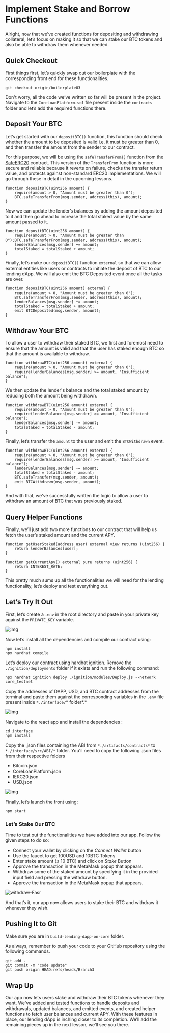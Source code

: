 
# Implement Stake and Borrow Functions

Alright, now that we’ve created functions for depositing and withdrawing collateral, let’s focus on making it so that we can stake our BTC tokens and also be able to withdraw them whenever needed.

## Quick Checkout

First things first, let’s quickly swap out our boilerplate with the corresponding front end for these functionalities.

```solidity
git checkout origin/boilerplate03
```

Don't worry, all the code we’ve written so far will be present in the project. Navigate to the `CoreLoanPlatform.sol` file present inside the `contracts` folder and let’s add the required functions there.

## Deposit Your BTC

Let’s get started with our `depositBTC()` function, this function should check whether the amount to be deposited is valid i.e. it must be greater than 0, and then transfer the amount from the sender to our contract.

For this purpose, we will be using the `safeTransferFrom()` function from the [SafeERC20](https://github.com/OpenZeppelin/openzeppelin-contracts/blob/master/contracts/token/ERC20/utils/SafeERC20.sol) contract. This version of the `TransferFrom` function is more secure and reliable because it reverts on failure, checks the transfer return value, and protects against non-standard ERC20 implementations. We will go through these in detail in the upcoming lessons.

```solidity
function depositBTC(uint256 amount) {
	require(amount > 0, "Amount must be greater than 0");
	BTC.safeTransferFrom(msg.sender, address(this), amount);
}
```

Now we can update the lender’s balances by adding the amount deposited to it and then go ahead to increase the total staked value by the same amount passed to it.

```solidity
function depositBTC(uint256 amount) {
	require(amount > 0, "Amount must be greater than 0");BTC.safeTransferFrom(msg.sender, address(this), amount);
	lenderBalances[msg.sender] += amount;
	totalStaked = totalStaked + amount;
}
```

Finally, let’s make our `depositBTC()` function `external` so that we can allow external entities like users or contracts to initiate the deposit of BTC to our lending dApp. We will also emit the BTC Deposited event once all the tasks are over.

```solidity
function depositBTC(uint256 amount) external {
	require(amount > 0, "Amount must be greater than 0");
	BTC.safeTransferFrom(msg.sender, address(this), amount);
	lenderBalances[msg.sender] += amount;
	totalStaked = totalStaked + amount;
	emit BTCDeposited(msg.sender, amount);
}
```

## Withdraw Your BTC

To allow a user to withdraw their staked BTC, we first and foremost need to ensure that the amount is valid and that the user has staked enough BTC so that the amount is available to withdraw.

```solidity
function withdrawBTC(uint256 amount) external {
	require(amount > 0, "Amount must be greater than 0");
	require(lenderBalances[msg.sender] >= amount, "Insufficient balance");
}
```

We then update the lender's balance and the total staked amount by reducing both the amount being withdrawn.

```solidity
function withdrawBTC(uint256 amount) external {
	require(amount > 0, "Amount must be greater than 0");
	require(lenderBalances[msg.sender] >= amount, "Insufficient balance");
	lenderBalances[msg.sender] -= amount;
	totalStaked = totalStaked - amount;
}
```

Finally, let’s transfer the `amount` to the user and emit the `BTCWithdrawn` event.

```solidity
function withdrawBTC(uint256 amount) external {
	require(amount > 0, "Amount must be greater than 0");
	require(lenderBalances[msg.sender] >= amount, "Insufficient balance");
	lenderBalances[msg.sender] -= amount;
	totalStaked = totalStaked - amount;
	BTC.safeTransfer(msg.sender, amount);
	emit BTCWithdrawn(msg.sender, amount);
}
```

And with that, we've successfully written the logic to allow a user to withdraw an amount of BTC that was previously staked.

## Query Helper Functions

Finally, we’ll just add two more functions to our contract that will help us fetch the user’s staked amount and the current APY.

```solidity
function getUserStaked(address user) external view returns (uint256) {
	return lenderBalances[user];
}

function getCurrentApy() external pure returns (uint256) {
	return INTEREST_RATE;
}
```

This pretty much sums up all the functionalities we will need for the lending functionality, let’s deploy and test everything out.

## Let’s Try It Out

First, let’s create a `.env` in the root directory and paste in your private key against the `PRIVATE_KEY` variable.

![img](https://github.com/0xmetaschool/Learning-Projects/blob/main/assests_for_all/Core%20C2%20assets%20-%20Start%20Building%20on%20Core/Core%20C2%20L11%20Image%201.webp?raw=true)

Now let’s install all the dependencies and compile our contract using:

```solidity
npm install
npx hardhat compile
```

Let’s deploy our contract using hardhat ignition. Remove the `./ignition/deployments` folder if it exists and run the following command:

```solidity
npx hardhat ignition deploy ./ignition/modules/Deploy.js --network core_testnet
```

Copy the addresses of DAPP, USD, and BTC contract addresses from the terminal and paste them against the corresponding variables in the `.env` file present inside `*./interface/`* folder*.*

![img](https://github.com/0xmetaschool/Learning-Projects/blob/main/assests_for_all/Core%20C2%20assets%20-%20Start%20Building%20on%20Core/Core%20C2%20L11%20Image%202.webp?raw=true)

Navigate to the react app and install the dependencies :

```solidity
cd interface
npm install
```

Copy the .json files containing the ABI from `*./artifacts/contracts*` to `*./interface/src/ABI/*` folder. You'll need to copy the following .json files from their respective folders

- Bitcoin.json
- CoreLoanPlatform.json
- IERC20.json
- USD.json

![img](https://github.com/0xmetaschool/Learning-Projects/blob/main/assests_for_all/Core%20C2%20assets%20-%20Start%20Building%20on%20Core/Core%20C2%20L11%20Image%203.webp?raw=true)

Finally, let’s launch the front using:

```solidity
npm start
```

### Let’s Stake Our BTC

Time to test out the functionalities we have added into our app. Follow the given steps to do so:

- Connect your wallet by clicking on the *Connect Wallet* button
- Use the faucet to get 100USD and 10BTC Tokens
- Enter stake amount (≤ 10 BTC) and click on *Stake* Button
- Approve the transaction in the MetaMask popup that appears.
- Withdraw some of the staked amount by specifying it in the provided input field and pressing the withdraw button.
- Approve the transaction in the MetaMask popup that appears.

![withdraw-Fasr](https://github.com/user-attachments/assets/bb0be7bf-dfa8-4723-a678-5996923c465c)


And that’s it, our app now allows users to stake their BTC and withdraw it whenever they wish.

## Pushing It to Git

Make sure you are in `build-lending-dapp-on-core` folder.

As always, remember to push your code to your GitHub repository using the following commands.

```solidity
git add .
git commit -m "code update"
git push origin HEAD:refs/heads/Branch3
```

## Wrap Up

Our app now lets users stake and withdraw their BTC tokens whenever they want. We've added and tested functions to handle deposits and withdrawals, updated balances, and emitted events, and created helper functions to fetch user balances and current APY. With these features in place, our lending dApp is inching closer to its completion. We’ll add the remaining pieces up in the next lesson, we’ll see you there.
